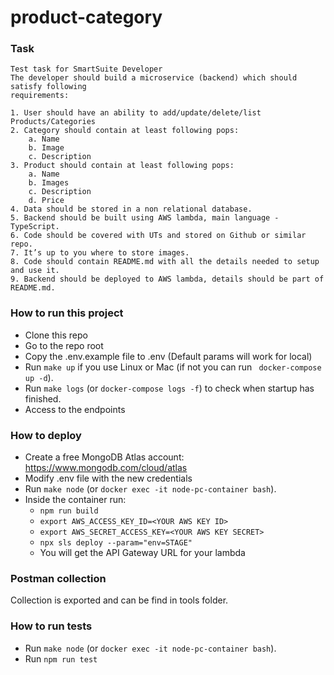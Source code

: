 # product-category

### Task
```
Test task for SmartSuite Developer
The developer should build a microservice (backend) which should satisfy following
requirements:

1. User should have an ability to add/update/delete/list Products/Categories
2. Category should contain at least following pops:
    a. Name
    b. Image
    c. Description
3. Product should contain at least following pops:
    a. Name
    b. Images
    c. Description
    d. Price
4. Data should be stored in a non relational database.
5. Backend should be built using AWS lambda, main language - TypeScript.
6. Code should be covered with UTs and stored on Github or similar repo.
7. It’s up to you where to store images.
8. Code should contain README.md with all the details needed to setup and use it.
9. Backend should be deployed to AWS lambda, details should be part of
README.md.
```

### How to run this project

* Clone this repo
* Go to the repo root
* Copy the .env.example file to .env (Default params will work for local)
* Run ```make up``` if you use Linux or Mac (if not you can run ``` docker-compose up -d```).
* Run ```make logs``` (or ```docker-compose logs -f```) to check when startup has finished.
* Access to the endpoints

### How to deploy
* Create a free MongoDB Atlas account: https://www.mongodb.com/cloud/atlas
* Modify .env file with the new credentials
* Run ```make node``` (or ```docker exec -it node-pc-container bash```).
* Inside the container run:
  * ```npm run build```
  * ```export AWS_ACCESS_KEY_ID=<YOUR AWS KEY ID>```
  * ```export AWS_SECRET_ACCESS_KEY=<YOUR AWS KEY SECRET>```
  * ```npx sls deploy --param="env=STAGE"```
  * You will get the API Gateway URL for your lambda

### Postman collection
Collection is exported and can be find in tools folder.

### How to run tests
* Run ```make node``` (or ```docker exec -it node-pc-container bash```).
* Run ```npm run test```